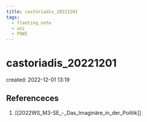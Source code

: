 ```yaml
---
title: castoriadis_20221201
tags:
  - fleeting_note
  - uni
  - POWI
---
```


# castoriadis_20221201
created: 2022-12-01 13:19




## Referenceces
1. [[2022WS_M3-SE_-_Das_Imaginäre_in_der_Politik]]